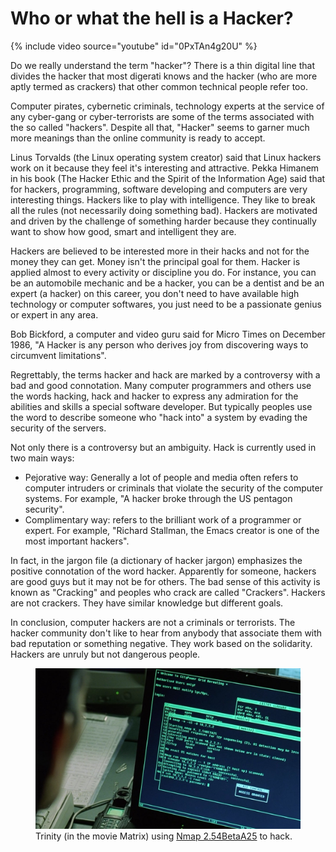 # Who or what the hell is a Hacker?

{% include video source="youtube" id="0PxTAn4g20U" %}

Do we really understand the term "hacker"? There is a thin digital line that divides the hacker that most digerati knows and the hacker (who are more aptly termed as crackers) that other common technical people refer too.

Computer pirates, cybernetic criminals, technology experts at the service of any cyber-gang or cyber-terrorists are some of the terms associated with the so called "hackers". Despite all that, "Hacker" seems to garner much more meanings than the online community is ready to accept.

Linus Torvalds (the Linux operating system creator) said that Linux hackers work on it because they feel it's interesting and attractive.  Pekka Himanem in his book (The Hacker Ethic and the Spirit of the Information Age) said that for hackers, programming, software developing and computers are very interesting things. Hackers like to play with intelligence. They like to break all the rules (not necessarily doing something bad). Hackers are motivated and driven by the challenge of something harder because they continually want to show how good, smart and intelligent they are.

Hackers are believed to be interested more in their hacks and not for the money they can get. Money isn't the principal goal for them. Hacker is applied almost to every activity or discipline you do. For instance, you can be an automobile mechanic and be a hacker, you can be a dentist and be an expert (a hacker) on this career, you don't need to have available high technology or computer softwares, you just need to be a passionate genius or expert in any area.

Bob Bickford, a computer and video guru said for Micro Times on December 1986, "A Hacker is any person who derives joy from discovering ways to circumvent limitations".

Regrettably, the terms hacker and hack are marked by a controversy with a bad and good connotation. Many computer programmers and others use  the words hacking, hack and hacker to express any admiration for the abilities and skills a special software developer. But typically peoples use the word to describe someone who "hack into" a system by evading the security of the servers.

Not only there is a controversy but an ambiguity.  Hack is currently used in two main ways:

- Pejorative way: Generally a lot of people and media often refers to computer intruders or criminals that violate the security of the computer systems. For example, "A hacker broke through the US pentagon security".
- Complimentary way: refers to the brilliant work of a programmer or expert. For example, "Richard Stallman, the Emacs creator is one of the most important hackers".

In fact, in the jargon file (a dictionary of hacker jargon) emphasizes the positive connotation of the word hacker. Apparently for someone, hackers are good guys but it may not be for others.  The bad sense of this activity is known as "Cracking" and peoples who crack are called "Crackers". Hackers are not crackers. They have similar knowledge but different goals.

In conclusion, computer hackers are not a criminals or terrorists. The hacker community don't like to hear from anybody that associate them with bad  reputation or something negative. They work based on the solidarity. Hackers are unruly but not dangerous people.

<figure>
  <img src="/static/2007/matrix-trinity-nmap-2.54betaA25.jpg" alt="In Matrix, Tnity uses Nmap" loading="lazy">
  <figcaption>
    Trinity (in the movie Matrix) using <a href="http://insecure.org/nmap/nmap_inthenews.html">Nmap 2.54BetaA25</a> to hack.
  </figcaption>
</figure>
